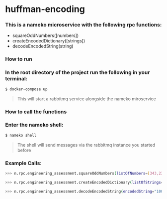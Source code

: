 # huffman-encoding

### This is a nameko microservice with the following rpc functions:
- squareOddNumbers([numbers])
- createEncodedDictionary([strings])
- decodeEncodedString(string)

### How to run

### In the root directory of the project run the following in your terminal:

```sh
$ docker-compose up
```
> This will start a rabbitmq service alongside the nameko miroservice

### How to call the functions

### Enter the nameko shell:
```sh
$ nameko shell
```
> The shell will send messages via the rabbitmq instance you started before

### Example Calls:

```sh
>>> n.rpc.engineering_assessment.squareOddNumbers(listOfNumbers=[343,2342,123,23,12])
```

```sh
>>> n.rpc.engineering_assessment.createEncodedDictionary(listOfStrings=["Potato","Luke","Skywalker"])
```

```sh
>>> n.rpc.engineering_assessment.decodeEncodedString(encodedString="1000111110000011011110110")
```